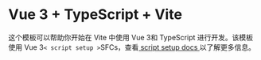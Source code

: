 # Vue 3 + TypeScript + Vite 
这个模板可以帮助你开始在 Vite 中使用 Vue 3和 TypeScript 进行开发。该模板使用 Vue 3`< script setup >`SFCs，查看[ script setup docs ]( https://v3.vuejs.org/api/sfc-script-setup.html#sfc-script-setup )以了解更多信息。

